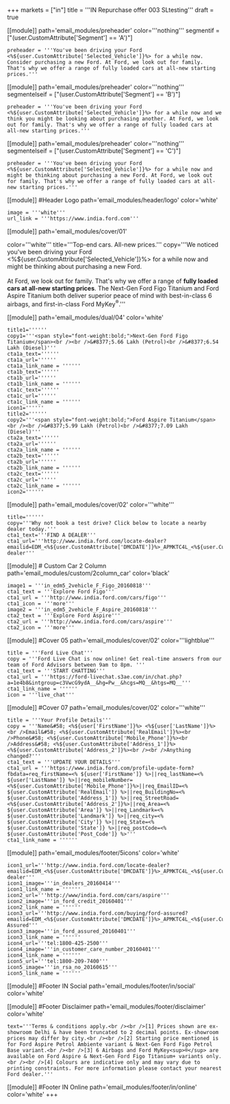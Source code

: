 +++
markets = ["in"]
title = '''IN Repurchase offer 003 SLtesting'''
draft = true

[[module]]
path='email_modules/preheader'
color='''nothing'''
segmentif = ["(user.CustomAttribute['Segment'] == 'A')"]

	preheader = '''You've been driving your Ford <%${user.CustomAttribute['Selected_Vehicle']}%> for a while now. Consider purchasing a new Ford. At Ford, we look out for family. That's why we offer a range of fully loaded cars at all-new starting prices.'''

[[module]]
path='email_modules/preheader'
color='''nothing'''
segmentelseif = ["(user.CustomAttribute['Segment'] == 'B')"]

	preheader = '''You've been driving your Ford <%${user.CustomAttribute['Selected_Vehicle']}%> for a while now and we think you might be looking about purchasing another. At Ford, we look out for family. That's why we offer a range of fully loaded cars at all-new starting prices.'''

[[module]]
path='email_modules/preheader'
color='''nothing'''
segmentelseif = ["(user.CustomAttribute['Segment'] == 'C')"]

	preheader = '''You've been driving your Ford <%${user.CustomAttribute['Selected_Vehicle']}%> for a while now and might be thinking about purchasing a new Ford. At Ford, we look out for family. That's why we offer a range of fully loaded cars at all-new starting prices.'''

[[module]] #Header Logo
path='email_modules/header/logo'
color='white'

	image = '''white'''
	url_link = '''https://www.india.ford.com'''

[[module]]
path='email_modules/cover/01'

color='''white'''
title='''Top-end cars. All-new prices.'''
copy='''We noticed you've been driving your Ford <%${user.CustomAttribute['Selected_Vehicle']}%> for a while now and might be thinking about purchasing a new Ford.<br /><br />At Ford, we look out for family. That's why we offer a range of <span style="font-weight:bold">fully loaded cars at all-new starting prices</span>. The Next-Gen Ford Figo Titanium and Ford Aspire Titanium both deliver superior peace of mind with best-in-class 6 airbags, and first-in-class Ford MyKey<sup>®</sup>.'''

[[module]]
path='email_modules/dual/04'
color='white'

	title1=''''''
	copy1='''<span style="font-weight:bold;">Next-Gen Ford Figo Titanium</span><br /><br />&#8377;5.66 Lakh (Petrol)<br />&#8377;6.54 Lakh (Diesel)'''
	cta1a_text=''''''
	cta1a_url=''''''
	cta1a_link_name = ''''''
	cta1b_text=''''''
	cta1b_url=''''''
	cta1b_link_name = ''''''
	cta1c_text=''''''
	cta1c_url=''''''
	cta1c_link_name = ''''''
	icon1=''''''
	title2=''''''
	copy2='''<span style="font-weight:bold;">Ford Aspire Titanium</span><br /><br />&#8377;5.99 Lakh (Petrol)<br />&#8377;7.09 Lakh (Diesel)'''
	cta2a_text=''''''
	cta2a_url=''''''
	cta2a_link_name = ''''''
	cta2b_text=''''''
	cta2b_url=''''''
	cta2b_link_name = ''''''
	cta2c_text=''''''
	cta2c_url=''''''
	cta2c_link_name = ''''''
	icon2=''''''

[[module]]
path='email_modules/cover/02'
color='''white'''

	title=''''''
	copy='''Why not book a test drive? Click below to locate a nearby dealer today.'''
	cta1_text='''FIND A DEALER'''
	cta1_url='''http://www.india.ford.com/locate-dealer?emailid=EDM_<%${user.CustomAttribute['DMCDATE']}%>_APMKTC4L_<%${user.CustomAttribute['DMCCAMPAIGN']}%>_locate-dealer'''

[[module]] # Custom Car 2 Column
path='email_modules/custom/2column_car'
color='black'

	image1 = '''in_edm5_2vehicle_F_Figo_20160818'''
	cta1_text = '''Explore Ford Figo'''
	cta1_url = '''http://www.india.ford.com/cars/figo'''
	cta1_icon = '''more'''
	image2 = '''in_edm5_2vehicle_F_Aspire_20160818'''
	cta2_text = '''Explore Ford Aspire'''
	cta2_url = '''http://www.india.ford.com/cars/aspire'''
	cta2_icon = '''more'''

[[module]] #Cover 05
path='email_modules/cover/02'
color='''lightblue'''

	title = '''Ford Live Chat'''
	copy = '''Ford Live Chat is now online! Get real-time answers from our team of Ford Advisors between 9am to 8pm. '''
	cta1_text = '''START CHATTING'''
	cta1_url = '''https://ford-livechat.s3ae.com/in/chat.php?a=1e4b8&intgroup=c3VwcG9ydA__&hg=Pw__&hcgs=MQ__&htgs=MQ__'''
	cta1_link_name = ''''''
	icon = '''live_chat'''

[[module]] #Cover 07
path='email_modules/cover/02'
color='''white'''

	title = '''Your Profile Details'''
	copy = '''Name&#58; <%${user['FirstName']}%> <%${user['LastName']}%><br />Email&#58; <%${user.CustomAttribute['RealEmail']}%><br />Phone&#58; <%${user.CustomAttribute['Mobile_Phone']}%><br />Address&#58; <%${user.CustomAttribute['Address_1']}%> <%${user.CustomAttribute['Address_2']}%><br /><br />Anything changed?'''
	cta1_text = '''UPDATE YOUR DETAILS'''
	cta1_url = '''https://www.india.ford.com/profile-update-form?fbdata=req_firstName=<% ${user['FirstName']} %>||req_lastName=<% ${user['LastName']} %>||req_mobileNumber=<%${user.CustomAttribute['Mobile_Phone']}%>||req_EmailID=<% ${user.CustomAttribute['RealEmail']} %>||req_BuildingNo=<% ${user.CustomAttribute['Address_1']} %>||req_StreetRoad=<%${user.CustomAttribute['Address_2']}%>||req_Area=<% ${user.CustomAttribute['Area']} %>||req_Landmark=<% ${user.CustomAttribute['Landmark']} %>||req_city=<% ${user.CustomAttribute['City']} %>||req_State=<% ${user.CustomAttribute['State']} %>||req_postCode=<% ${user.CustomAttribute['Post_Code']} %>'''
	cta1_link_name = ''''''

[[module]]
path='email_modules/footer/5icons'
color='white'

	icon1_url='''http://www.india.ford.com/locate-dealer?emailid=EDM_<%${user.CustomAttribute['DMCDATE']}%>_APMKTC4L_<%${user.CustomAttribute['DMCCAMPAIGN']}%>_locate-dealer'''
	icon1_image='''in_dealers_20160414'''
	icon1_link_name = ''''''
	icon2_url='''http://www/india.ford.com/cars/aspire'''
	icon2_image='''in_ford_credit_20160401'''
	icon2_link_name = ''''''
	icon3_url='''http://www.india.ford.com/buying/ford-assured?emailid=EDM_<%${user.CustomAttribute['DMCDATE']}%>_APMKTC4L_<%${user.CustomAttribute['DMCCAMPAIGN']}%>_Ford-Assured'''
	icon3_image='''in_ford_assured_20160401'''
	icon3_link_name = ''''''
	icon4_url='''tel:1800-425-2500'''
	icon4_image='''in_customer_care_number_20160401'''
	icon4_link_name = ''''''
	icon5_url='''tel:1800-209-7400'''
	icon5_image='''in_rsa_no_20160615'''
	icon5_link_name = ''''''
		
[[module]] #Footer IN Social
path='email_modules/footer/in/social'
color='white'

[[module]] #Footer Disclaimer
path='email_modules/footer/disclaimer'
color='white'

	text='''Terms & conditions apply.<br /><br />[1] Prices shown are ex-showroom Delhi & have been truncated to 2 decimal points. Ex-showroom prices may differ by city.<br /><br />[2] Starting price mentioned is for Ford Aspire Petrol Ambiente variant & Next-Gen Ford Figo Petrol Base variant.<br /><br />[3] 6 Airbags and Ford MyKey<sup>®</sup> are available on Ford Aspire & Next-Gen Ford Figo Titanium+ variants only. <br /><br />[4] Colours are indicative only and may vary due to printing constraints. For more information please contact your nearest Ford dealer.'''

[[module]] #Footer IN Online
path='email_modules/footer/in/online'
color='white'
+++